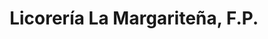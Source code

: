 ---
title: "Licorería La Margariteña, F.P."
url: /ciudad-guayana/licoreria-la-margaritena-f-p/
shop: alcohol
---